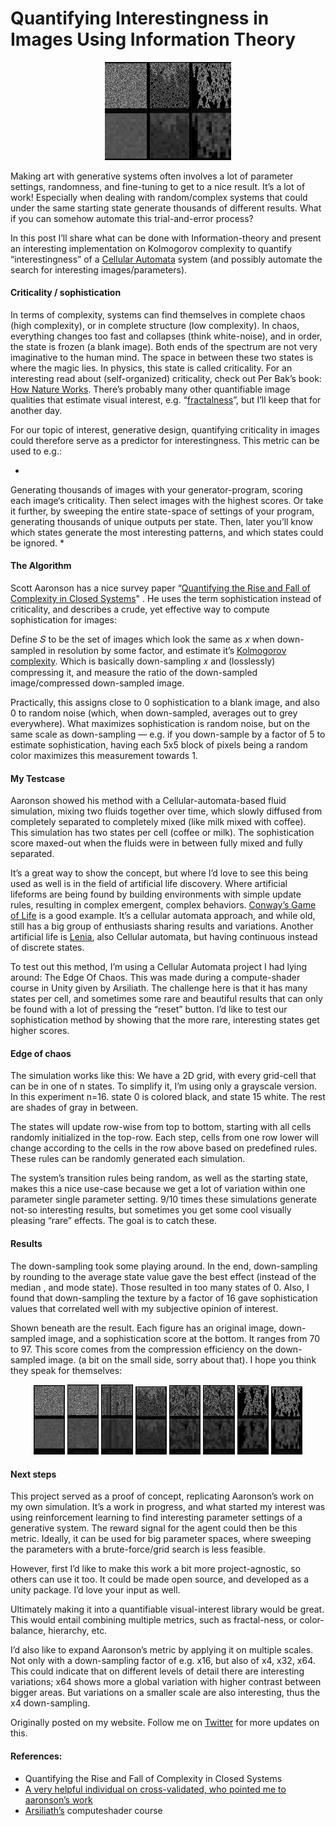 # Quantifying Interestingness in Images Using Information Theory

<p align="center">
<img width= "40%" src="/images/blogHeaders/information.png" alt="information image">
</p>

Making art with generative systems often involves a lot of parameter settings, randomness, and fine-tuning to get to a nice result. It’s a lot of work! Especially when dealing with random/complex systems that could under the same starting state generate thousands of different results. What if you can somehow automate this trial-and-error process?

In this post I’ll share what can be done with Information-theory and present an interesting implementation on Kolmogorov complexity to quantify “interestingness” of a [Cellular Automata](https://mathworld.wolfram.com/CellularAutomaton.html) system (and possibly automate the search for interesting images/parameters).

#### Criticality / sophistication

In terms of complexity, systems can find themselves in complete chaos (high complexity), or in complete structure (low complexity). In chaos, everything changes too fast and collapses (think white-noise), and in order, the state is frozen (a blank image). Both ends of the spectrum are not very imaginative to the human mind. The space in between these two states is where the magic lies. In physics, this state is called criticality. For an interesting read about (self-organized) criticality, check out Per Bak’s book: [How Nature Works](https://www.goodreads.com/en/book/show/869836). There’s probably many other quantifiable image qualities that estimate visual interest, e.g. “[fractalness](https://nautil.us/is-consciousness-fractal-6124/)”, but I’ll keep that for another day.

For our topic of interest, generative design, quantifying criticality in images could therefore serve as a predictor for interestingness. This metric can be used to e.g.:

*
Generating thousands of images with your generator-program, scoring each image‘s criticality. Then select images with the highest scores.
Or take it further, by sweeping the entire state-space of settings of your program, generating thousands of unique outputs per state. Then, later you’ll know which states generate the most interesting patterns, and which states could be ignored.
*

#### The Algorithm

Scott Aaronson has a nice survey paper “[Quantifying the Rise and Fall of Complexity in Closed Systems](https://www.scottaaronson.com/papers/coffee2.pdf)" . He uses the term sophistication instead of criticality, and describes a crude, yet effective way to compute sophistication for images:

Define 𝑆 to be the set of images which look the same as 𝑥 when down-sampled in resolution by some factor, and estimate it’s [Kolmogorov complexity](https://en.wikipedia.org/wiki/Kolmogorov_complexity). Which is basically down-sampling 𝑥 and (losslessly) compressing it, and measure the ratio of the down-sampled image/compressed down-sampled image.

Practically, this assigns close to 0 sophistication to a blank image, and also 0 to random noise (which, when down-sampled, averages out to grey everywhere). What maximizes sophistication is random noise, but on the same scale as down-sampling — e.g. if you down-sample by a factor of 5 to estimate sophistication, having each 5x5 block of pixels being a random color maximizes this measurement towards 1.

#### My Testcase

Aaronson showed his method with a Cellular-automata-based fluid simulation, mixing two fluids together over time, which slowly diffused from completely separated to completely mixed (like milk mixed with coffee). This simulation has two states per cell (coffee or milk). The sophistication score maxed-out when the fluids were in between fully mixed and fully separated.

It’s a great way to show the concept, but where I’d love to see this being used as well is in the field of artificial life discovery. Where artificial lifeforms are being found by building environments with simple update rules, resulting in complex emergent, complex behaviors. [Conway’s Game of Life](https://conwaylife.com/) is a good example. It’s a cellular automata approach, and while old, still has a big group of enthusiasts sharing results and variations. Another artificial life is [Lenia](https://golden.com/wiki/Lenia), also Cellular automata, but having continuous instead of discrete states.

To test out this method, I’m using a Cellular Automata project I had lying around: The Edge Of Chaos. This was made during a compute-shader course in Unity given by Arsiliath. The challenge here is that it has many states per cell, and sometimes some rare and beautiful results that can only be found with a lot of pressing the “reset” button. I’d like to test our sophistication method by showing that the more rare, interesting states get higher scores.

#### Edge of chaos

The simulation works like this: We have a 2D grid, with every grid-cell that can be in one of n states. To simplify it, I’m using only a grayscale version. In this experiment n=16. state 0 is colored black, and state 15 white. The rest are shades of gray in between.

The states will update row-wise from top to bottom, starting with all cells randomly initialized in the top-row. Each step, cells from one row lower will change according to the cells in the row above based on predefined rules. These rules can be randomly generated each simulation.

The system’s transition rules being random, as well as the starting state, makes this a nice use-case because we get a lot of variation within one parameter single parameter setting. 9/10 times these simulations generate not-so interesting results, but sometimes you get some cool visually pleasing “rare” effects. The goal is to catch these.

#### Results

The down-sampling took some playing around. In the end, down-sampling by rounding to the average state value gave the best effect (instead of the median , and mode state). Those resulted in too many states of 0. Also, I found that down-sampling the texture by a factor of 16 gave sophistication values that correlated well with my subjective opinion of interest.

Shown beneath are the result. Each figure has an original image, down-sampled image, and a sophistication score at the bottom. It ranges from 70 to 97. This score comes from the compression efficiency on the down-sampled image. (a bit on the small side, sorry about that). I hope you think they speak for themselves:

<p align="center">
<img width= "10%" src="/images/info0.png" alt="information image">
<img width= "10%" src="/images/info1.png" alt="information image">
<img width= "10%" src="/images/info2.png" alt="information image">
<img width= "10%" src="/images/info3.png" alt="information image">
<img width= "10%" src="/images/info4.png" alt="information image">
<img width= "10%" src="/images/info5.png" alt="information image">
<img width= "10%" src="/images/info6.png" alt="information image">
<img width= "10%" src="/images/info7.png" alt="information image">
</p>

#### Next steps

This project served as a proof of concept, replicating Aaronson’s work on my own simulation. It’s a work in progress, and what started my interest was using reinforcement learning to find interesting parameter settings of a generative system. The reward signal for the agent could then be this metric. Ideally, it can be used for big parameter spaces, where sweeping the parameters with a brute-force/grid search is less feasible.

However, first I’d like to make this work a bit more project-agnostic, so others can use it too. It could be made open source, and developed as a unity package. I’d love your input as well.

Ultimately making it into a quantifiable visual-interest library would be great. This would entail combining multiple metrics, such as fractal-ness, or color-balance, hierarchy, etc.

I’d also like to expand Aaronson’s metric by applying it on multiple scales. Not only with a down-sampling factor of e.g. x16, but also of x4, x32, x64. This could indicate that on different levels of detail there are interesting variations; x64 shows more a global variation with higher contrast between bigger areas. But variations on a smaller scale are also interesting, thus the x4 down-sampling.

Originally posted on my website. Follow me on [Twitter](https://twitter.com/Mark_Tension) for more updates on this.

#### References:

- Quantifying the Rise and Fall of Complexity in Closed Systems
- [A very helpful individual on cross-validated, who pointed me to aaronson’s work](https://stats.stackexchange.com/questions/563696/how-to-quantify-nature-likeness-criticality-complexity-of-image-based-on-its-ima/565075#565075)
- [Arsiliath’s](https://twitter.com/arsiliath) computeshader course